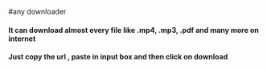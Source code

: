 #any downloader

#### It can download almost every file like .mp4, .mp3, .pdf and many more on internet

#### Just copy the url , paste in input box and then click on download

